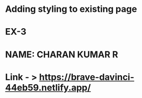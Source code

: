 # Adding styling to existing page
# EX-3
# NAME: CHARAN KUMAR R
# Link - > https://brave-davinci-44eb59.netlify.app/
